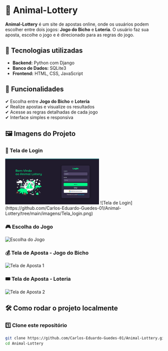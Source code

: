 # 🎰 Animal-Lottery

**Animal-Lottery** é um site de apostas online, onde os usuários podem escolher entre dois jogos: **Jogo do Bicho** e **Loteria**. O usuário faz sua aposta, escolhe o jogo e é direcionado para as regras do jogo.

## 🚀 Tecnologias utilizadas
- **Backend:** Python com Django
- **Banco de Dados:** SQLite3
- **Frontend:** HTML, CSS, JavaScript

## 📌 Funcionalidades
✔ Escolha entre **Jogo do Bicho** e **Loteria**  
✔ Realize apostas e visualize os resultados  
✔ Acesse as regras detalhadas de cada jogo  
✔ Interface simples e responsiva  

## 🖼️ Imagens do Projeto

### 🔐 Tela de Login
<img src="https://github.com/Carlos-Eduardo-Guedes-01/Animal-Lottery/blob/main/imagens/Tela_login.png?raw=true" alt="Clique aqui" width="300">
![Tela de Login](https://github.com/Carlos-Eduardo-Guedes-01/Animal-Lottery/tree/main/imagens/Tela_login.png)

### 🎮 Escolha do Jogo
![Escolha do Jogo](https://github.com/Carlos-Eduardo-Guedes-01/Animal-Lottery/tree/main/imagens/Escolha-jogo.png)

### 💰 Tela de Aposta - Jogo do Bicho
![Tela de Aposta 1](https://github.com/Carlos-Eduardo-Guedes-01/Animal-Lottery/tree/main/imagens/Tela_aposta1.png)

### 🎟️ Tela de Aposta - Loteria
![Tela de Aposta 2](https://github.com/Carlos-Eduardo-Guedes-01/Animal-Lottery/tree/main/imagens/Tela_aposta2.png)

## 🛠️ Como rodar o projeto localmente

### 1️⃣ Clone este repositório
```bash
git clone https://github.com/Carlos-Eduardo-Guedes-01/Animal-Lottery.git
cd Animal-Lottery
